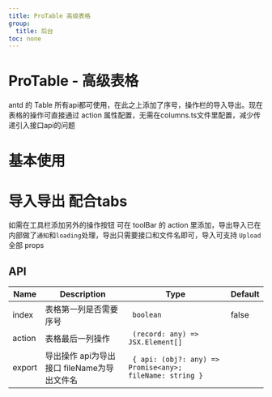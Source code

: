 ```yaml
---
title: ProTable 高级表格
group:
  title: 后台
toc: none
---
```


# ProTable - 高级表格

<p>antd 的 Table 所有api都可使用，在此之上添加了序号，操作栏的导入导出。现在表格的操作可直接通过 action 属性配置，无需在columns.ts文件里配置，减少传递引入接口api的问题</p>


# 基本使用
<code src="./demos/demo1.tsx" ></code> 

# 导入导出 配合tabs
如需在工具栏添加另外的操作按钮 可在 toolBar 的 action 里添加，导出导入已在内部做了`通知`和`loading`处理，导出只需要接口和文件名即可，导入可支持 `Upload` 全部 props 
<code src="./demos/demo2.tsx" ></code> 

## API

| Name       | Description                        | Type                                | Default |
| ---------- | ---------------------------------- | ----------------------------------- | ------- |
| index | 表格第一列是否需要序号                       | ` boolean`                 |   false    |
| action | 表格最后一列操作                     | ` (record: any) => JSX.Element[]`     |      |
| export | 导出操作   api为导出接口 fileName为导出文件名                 | ` { api: (obj?: any) => Promise<any>; fileName: string }`     |      |
